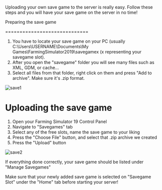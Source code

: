 Uploading your own save game to the server is really easy. Follow these steps and you will have your save game on the server in no time!

Preparing the save game  
  

=============================

1.  You have to locate your save game on your PC (usually C:\\Users\\USERNAME\\Documents\\My Games\\FarmingSimulator2019\\savegamex (x representing your savegame slot).
2.  After you open the "savegame" folder you will see many files such as XML, GDM, or cache...
3.  Select all files from that folder, right click on them and press "Add to archive". Make sure it's .zip format.

![save1](../images/save1.png)

Uploading the save game
=======================

  

1.  Open your Farming Simulator 19 Control Panel
2.  Navigate to "Savegames" tab
3.  Select any of the free slots, name the save game to your liking 
4.  Press the "Choose File" button, and select that .zip archive we created 
5.  Press the "Upload" button

![save2](../images/save2.png)

If everything done correctly, your save game should be listed under "Manage Savegames"

  

Make sure that your newly added save game is selected on "Savegame Slot" under the "Home" tab before starting your server!